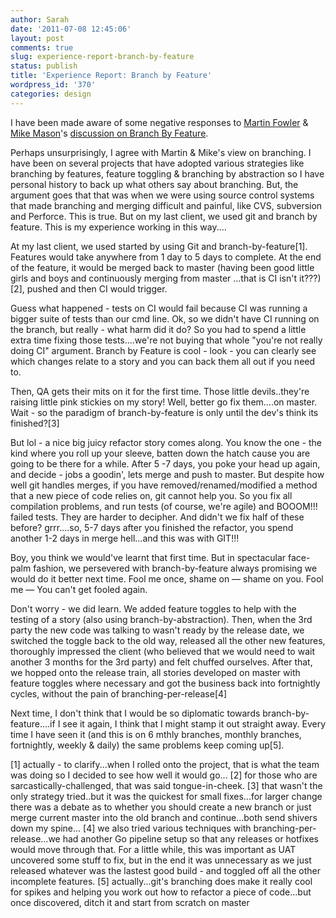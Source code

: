 ```yaml
---
author: Sarah
date: '2011-07-08 12:45:06'
layout: post
comments: true
slug: experience-report-branch-by-feature
status: publish
title: 'Experience Report: Branch by Feature'
wordpress_id: '370'
categories: design
---
```


I have been made aware of some negative responses to <a href="http://martinfowler.com/" title="Martin Fowler" target="_blank">Martin Fowler</a> & <a href="http://mikemason.ca/blog/" target="_blank">Mike Mason</a>'s <a href="http://www.thoughtworks.com/perspectives/30-06-2011-continuous-delivery">discussion on Branch By Feature</a>.

Perhaps unsurprisingly, I agree with Martin & Mike's view on branching. I have been on several projects that have adopted various strategies like branching by features, feature toggling & branching by abstraction so I have personal history to back up what others say about branching. But, the argument goes that that was when we were using source control systems that made branching and merging difficult and painful, like CVS, subversion and Perforce. This is true. But on my last client, we used git and branch by feature. This is my experience working in this way....

At my last client, we used started by using Git and branch-by-feature[1]. Features would take anywhere from 1 day to 5 days to complete. At the end of the feature, it would be merged back to master (having been good little girls and boys and continuously merging from master ...that is CI isn't it???)[2], pushed and then CI would trigger. 

Guess what happened - tests on CI would fail because CI was running a bigger suite of tests than our cmd line. Ok, so we didn't have CI running on the branch, but really - what harm did it do? So you had to spend a little extra time fixing those tests....we're not buying that whole "you're not really doing CI" argument. Branch by Feature is cool - look - you can clearly see which changes relate to a story and you can back them all out if you need to.

Then, QA gets their mits on it for the first time. Those little devils..they're raising little pink stickies on my story! Well, better go fix them....on master. Wait - so the paradigm of branch-by-feature is only until the dev's think its finished?[3]

But lol - a nice big juicy refactor story comes along. You know the one - the kind where you roll up your sleeve, batten down the hatch cause you are going to be there for a while. After 5 -7 days, you poke your head up again, and decide - jobs a goodin', lets merge and push to master. But despite how well git handles merges, if you have removed/renamed/modified a method that a new piece of code relies on, git cannot help you. So you fix all compilation problems, and run tests (of course, we're agile) and BOOOM!!! failed tests. They are harder to decipher. And didn't we fix half of these before? grrr....so, 5-7 days after you finished the refactor, you spend another 1-2 days in merge hell...and this was with GIT!!!

Boy, you think we would've learnt that first time. But in spectacular face-palm fashion, we persevered with branch-by-feature always promising we would do it better next time. Fool me once, shame on — shame on you. Fool me — You can't get fooled again.

Don't worry - we did learn. We added feature toggles to help with the testing of a story (also using branch-by-abstraction). Then, when the 3rd party the new code was talking to wasn't ready by the release date, we switched the toggle back to the old way, released all the other new features, thoroughly impressed the client (who believed that we would need to wait another 3 months for the 3rd party) and felt chuffed ourselves. After that, we hopped onto the release train, all stories developed on master with feature toggles where necessary and got the business back into fortnightly cycles, without the pain of branching-per-release[4]

Next time, I don't think that I would be so diplomatic towards branch-by-feature....if I see it again, I think that I might stamp it out straight away. Every time I have seen it (and this is on 6 mthly branches, monthly branches, fortnightly, weekly & daily) the same problems keep coming up[5]. 


[1] actually - to clarify...when I rolled onto the project, that is what the team was doing so I decided to see how well it would go...
[2] for those who are sarcastically-challenged, that was said tongue-in-cheek.
[3] that wasn't the only strategy tried..but it was the quickest for small fixes...for larger change there was a debate as to whether you should create a new branch or just merge current master into the old branch and continue...both send shivers down my spine...
[4] we also tried various techniques with branching-per-release...we had another Go pipeline setup so that any releases or hotfixes would move through that. For a little while, this was important as UAT uncovered some stuff to fix, but in the end it was unnecessary as we just released whatever was the lastest good build - and toggled off all the other incomplete features. 
[5] actually...git's branching does make it really cool for spikes and helping you work out how to refactor a piece of code...but once discovered, ditch it and start from scratch on master